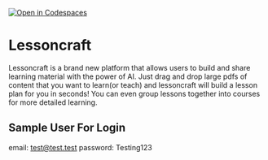[![Open in Codespaces](https://classroom.github.com/assets/launch-codespace-7f7980b617ed060a017424585567c406b6ee15c891e84e1186181d67ecf80aa0.svg)](https://classroom.github.com/open-in-codespaces?assignment_repo_id=13367613)
# Lessoncraft
Lessoncraft is a brand new platform that allows users to build and share learning material with the power of AI. Just drag and drop large pdfs of content that you want to learn(or teach) and lessoncraft will build a lesson plan for you in seconds! You can even group lessons together into courses for more detailed learning.

## Sample User For Login
email: test@test.test
password: Testing123
